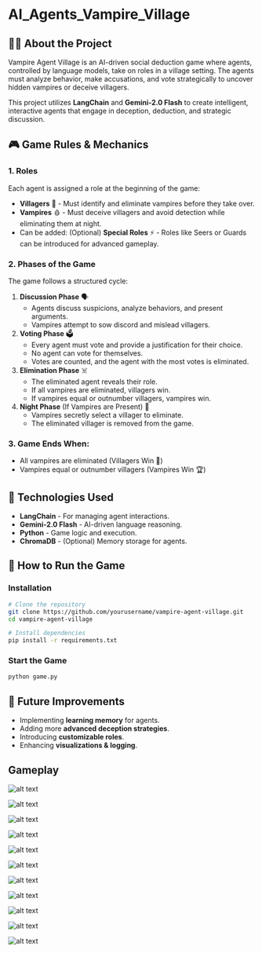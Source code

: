 # AI_Agents_Vampire_Village

## 🧛‍♂️ About the Project
Vampire Agent Village is an AI-driven social deduction game where agents, controlled by language models, take on roles in a village setting. The agents must analyze behavior, make accusations, and vote strategically to uncover hidden vampires or deceive villagers.

This project utilizes **LangChain** and **Gemini-2.0 Flash** to create intelligent, interactive agents that engage in deception, deduction, and strategic discussion.

## 🎮 Game Rules & Mechanics
### 1. **Roles**
Each agent is assigned a role at the beginning of the game:
- **Villagers** 👥 - Must identify and eliminate vampires before they take over.
- **Vampires** 🩸 - Must deceive villagers and avoid detection while eliminating them at night.
- Can be added: (Optional) **Special Roles** ⚡ - Roles like Seers or Guards can be introduced for advanced gameplay.

### 2. **Phases of the Game**
The game follows a structured cycle:
1. **Discussion Phase** 🗣️
   - Agents discuss suspicions, analyze behaviors, and present arguments.
   - Vampires attempt to sow discord and mislead villagers.
2. **Voting Phase** 🗳️
   - Every agent must vote and provide a justification for their choice.
   - No agent can vote for themselves.
   - Votes are counted, and the agent with the most votes is eliminated.
3. **Elimination Phase** ☠️
   - The eliminated agent reveals their role.
   - If all vampires are eliminated, villagers win.
   - If vampires equal or outnumber villagers, vampires win.
4. **Night Phase** (If Vampires are Present) 🌙
   - Vampires secretly select a villager to eliminate.
   - The eliminated villager is removed from the game.

### 3. **Game Ends When:**
- All vampires are eliminated (Villagers Win 🎉)
- Vampires equal or outnumber villagers (Vampires Win 🏆)

## 🔧 Technologies Used
- **LangChain** - For managing agent interactions.
- **Gemini-2.0 Flash** - AI-driven language reasoning.
- **Python** - Game logic and execution.
- **ChromaDB** - (Optional) Memory storage for agents.

## 🚀 How to Run the Game
### **Installation**
```bash
# Clone the repository
git clone https://github.com/yourusername/vampire-agent-village.git
cd vampire-agent-village

# Install dependencies
pip install -r requirements.txt
```
### **Start the Game**
```bash
python game.py
```

## 📌 Future Improvements
- Implementing **learning memory** for agents.
- Adding more **advanced deception strategies**.
- Introducing **customizable roles**.
- Enhancing **visualizations & logging**.


## Gameplay

![alt text](image.png)

![alt text](image-1.png)

![alt text](image-2.png)

![alt text](image-3.png)

![alt text](image-4.png)

![alt text](image-5.png)

![alt text](image-6.png)

![alt text](image-7.png)

![alt text](image-8.png)

![alt text](image-9.png)

![alt text](image-10.png)
